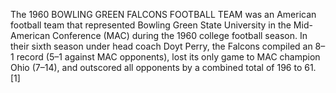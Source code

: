 The 1960 BOWLING GREEN FALCONS FOOTBALL TEAM was an American football team that represented Bowling Green State University in the Mid-American Conference (MAC) during the 1960 college football season. In their sixth season under head coach Doyt Perry, the Falcons compiled an 8–1 record (5–1 against MAC opponents), lost its only game to MAC champion Ohio (7–14), and outscored all opponents by a combined total of 196 to 61.[1]
